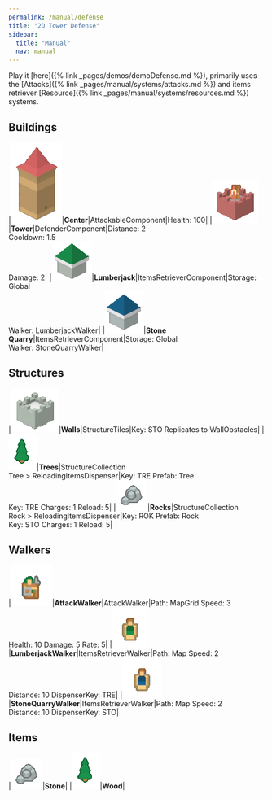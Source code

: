```yaml
---
permalink: /manual/defense
title: "2D Tower Defense"
sidebar:
  title: "Manual"
  nav: manual
---
```


Play it [here]({% link _pages/demos/demoDefense.md %}), primarily uses the [Attacks]({% link _pages/manual/systems/attacks.md %}) and items retriever [Resource]({% link _pages/manual/systems/resources.md %}) systems.

## Buildings

|![Center](/assets/images/defense/defenseCenter.png)|__Center__|AttackableComponent|Health: 100|
|![Tower](/assets/images/defense/defenseTower.png)|__Tower__|DefenderComponent|Distance: 2<br/> Cooldown: 1.5<br/> Damage: 2|
|![Lumberjack](/assets/images/defense/defenseLumberjack.png)|__Lumberjack__|ItemsRetrieverComponent|Storage: Global<br/> Walker: LumberjackWalker|
|![StoneQuarry](/assets/images/defense/defenseStoneQuarry.png)|__Stone Quarry__|ItemsRetrieverComponent|Storage: Global<br/> Walker: StoneQuarryWalker|

## Structures

|![Wall](/assets/images/defense/defenseWall.png)|__Walls__|StructureTiles|Key: STO Replicates to WallObstacles|
|![Trees](/assets/images/defense/defenseWood.png)|__Trees__|StructureCollection<br/>Tree > ReloadingItemsDispenser|Key: TRE Prefab: Tree<br/>Key: TRE Charges: 1 Reload: 5|
|![Rocks](/assets/images/defense/defenseStone.png)|__Rocks__|StructureCollection<br/>Rock > ReloadingItemsDispenser|Key: ROK Prefab: Rock<br/>Key: STO Charges: 1 Reload: 5|

## Walkers

|![AttackWalker](/assets/images/defense/defenseAttackWalker.png)|__AttackWalker__|AttackWalker|Path: MapGrid Speed: 3<br/>Health: 10 Damage: 5 Rate: 5|
|![LumberjackWalker](/assets/images/defense/defenseWoodWalker.png)|__LumberjackWalker__|ItemsRetrieverWalker|Path: Map Speed: 2<br/>Distance: 10 DispenserKey: TRE|
|![StoneQuarryWalker](/assets/images/defense/defenseStoneWalker.png)|__StoneQuarryWalker__|ItemsRetrieverWalker|Path: Map Speed: 2<br/>Distance: 10 DispenserKey: STO|

## Items

|![Stone](/assets/images/defense/defenseStone.png)|__Stone__|
|![Wood](/assets/images/defense/defenseWood.png)|__Wood__|